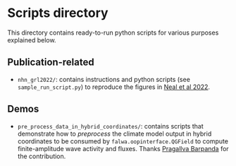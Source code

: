# Scripts directory

This directory contains ready-to-run python scripts for various purposes explained below.

## Publication-related

- `nhn_grl2022/`: contains instructions and python scripts (see `sample_run_script.py`) to reproduce the figures in [Neal et al 2022](https://agupubs.onlinelibrary.wiley.com/doi/full/10.1029/2021GL097699). 

## Demos

- `pre_process_data_in_hybrid_coordinates/`: contains scripts that demonstrate how to *preprocess* the climate model output in hybrid coordinates to be consumed by `falwa.oopinterface.QGField` to compute finite-amplitude wave activity and fluxes. Thanks [Pragallva Barpanda](https://github.com/Pragallva) for the contribution.